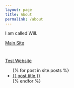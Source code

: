 ```yaml
---
layout: page
title: About
permalink: /about
---
```


I am called Will. 


[Main Site](https://zanenab.github.io)

#

[Test Website](https://zanenab.github.io/test.html)


<ul>
  {% for post in site.posts %}
    <li>
      <a href="{{ post.url }}">{{ post.title }}</a>
    </li>
  {% endfor %}
</ul>
